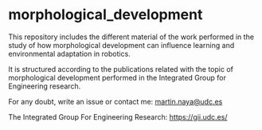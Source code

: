 # morphological_development

This repository includes the different material of the work performed in the study of how morphological development can influence learning and environmental adaptation in robotics.

It is structured according to the publications related with the topic of morphological development performed in the Integrated Group for Engineering research.

For any doubt, write an issue or contact me: martin.naya@udc.es

The Integrated Group For Engineering Research: https://gii.udc.es/

